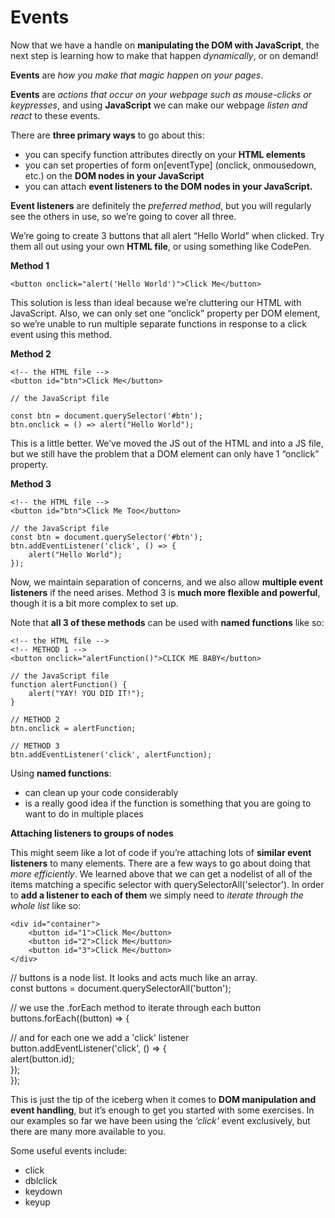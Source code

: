# Events

Now that we have a handle on **manipulating the DOM with JavaScript**, the next step is learning how to make that happen *dynamically*, or on demand!<br>
<p><strong>Events</strong> are <em>how you make that magic happen on your pages</em>.<br>
<p><strong>Events</strong> are <em>actions that occur on your webpage such as mouse-clicks or keypresses</em>, and using <strong>JavaScript</strong> we can make our webpage <em>listen and react</em> to these events.</p>

There are **three primary ways** to go about this: 
<ul>
<li>you can specify function attributes directly on your <strong>HTML elements</strong></li>
<li>you can set properties of form on[eventType] (onclick, onmousedown, etc.) on the <strong>DOM nodes in your JavaScript</strong></li>
<li>you can attach <strong>event listeners to the DOM nodes in your JavaScript.</strong></li>
</ul>

**Event listeners** are definitely the *preferred method*, but you will regularly see the others in use, so we’re going to cover all three.

We’re going to create 3 buttons that all alert “Hello World” when clicked. Try them all out using your own **HTML file**, or using something like CodePen.

**Method 1**

    <button onclick="alert('Hello World')">Click Me</button>

This solution is less than ideal because we’re cluttering our HTML with JavaScript. Also, we can only set one “onclick” property per DOM element, so we’re unable to run multiple separate functions in response to a click event using this method.

**Method 2**

    <!-- the HTML file -->
    <button id="btn">Click Me</button>

    // the JavaScript file

    const btn = document.querySelector('#btn');
    btn.onclick = () => alert("Hello World");

This is a little better. We’ve moved the JS out of the HTML and into a JS file, but we still have the problem that a DOM element can only have 1 “onclick” property.

**Method 3**

    <!-- the HTML file -->
    <button id="btn">Click Me Too</button>

    // the JavaScript file
    const btn = document.querySelector('#btn');
    btn.addEventListener('click', () => {
        alert("Hello World");
    });

Now, we maintain separation of concerns, and we also allow **multiple event listeners** if the need arises. Method 3 is **much more flexible and powerful**, though it is a bit more complex to set up.

Note that **all 3 of these methods** can be used with **named functions** like so:

    <!-- the HTML file -->
    <!-- METHOD 1 -->
    <button onclick="alertFunction()">CLICK ME BABY</button>

    // the JavaScript file
    function alertFunction() {
        alert("YAY! YOU DID IT!");
    }   

    // METHOD 2
    btn.onclick = alertFunction;

    // METHOD 3
    btn.addEventListener('click', alertFunction);

Using **named functions**: 
<ul>
<li>can clean up your code considerably</li> 
<li>is a really good idea if the function is something that you are going to want to do in multiple places</li>
</ul>

**Attaching listeners to groups of nodes**

This might seem like a lot of code if you’re attaching lots of **similar event listeners** to many elements. There are a few ways to go about doing that *more efficiently*. We learned above that we can get a nodelist of all of the items matching a specific selector with querySelectorAll('selector'). In order to **add a listener to each of them** we simply need to *iterate through the whole list* like so:

    <div id="container">
        <button id="1">Click Me</button>
        <button id="2">Click Me</button>
        <button id="3">Click Me</button>
    </div> 

 
<p>// buttons is a node list. It looks and acts much like an array.<br>
    const buttons = document.querySelectorAll('button');</p>

<p>// we use the .forEach method to iterate through each button<br>
    buttons.forEach((button) => {</p>

<p>// and for each one we add a 'click' listener<br>
    button.addEventListener('click', () => {<br>
        alert(button.id);<br>
    });<br>
 });</p>



This is just the tip of the iceberg when it comes to **DOM manipulation and event handling**, but it’s enough to get you started with some exercises. In our examples so far we have been using the *‘click’* event exclusively, but there are many more available to you.

Some useful events include:
<ul>
<li>click</li>
<li>dblclick</li>
<li>keydown</li>
<li>keyup</li>
</ul>










